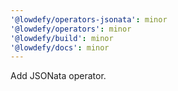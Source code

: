 ```yaml
---
'@lowdefy/operators-jsonata': minor
'@lowdefy/operators': minor
'@lowdefy/build': minor
'@lowdefy/docs': minor
---
```


Add JSONata operator.
